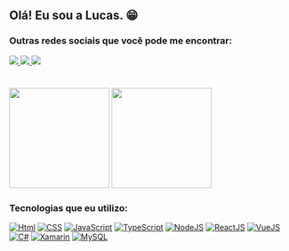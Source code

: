 ## Olá! Eu sou a Lucas. 😁

### Outras redes sociais que você pode me encontrar:

<a href = "mailto:jorgeescolaceal@gmail.com">
    <img src="https://img.shields.io/badge/Gmail-D14836?style=for-the-badge&logo=gmail&logoColor=white" 
    target="_blank">
</a>
<a href="https://discord.gg/jj6HypHk" target="_blank">
    <img src="https://img.shields.io/badge/Discord-7289DA?style=for-the-badge&logo=discord&logoColor=white"  
        target="_blank">
</a>
<a href="https://instagram.com/lucaslapaz" target="_blank">
    <img src="https://img.shields.io/badge/Instagram-E4405F?style=for-the-badge&logo=instagram&logoColor=white"    target="_blank">
</a>

#

 <img height="180em" src="https://github-readme-stats.vercel.app/api?username=lucaslapaz&show_icons=true&theme=dracula&include_all_commits=true&count_private=true"/>
 <img height="180em" src="https://github-readme-stats.vercel.app/api/top-langs/?username=lucaslapaz&layout=compact&langs_count=10&theme=dracula"/>

### Tecnologias que eu utilizo:

[![Html](https://img.shields.io/badge/HTML5-E34F26?style=for-the-badge&logo=html5&logoColor=white)]()
[![CSS](https://img.shields.io/badge/CSS3-1572B6?style=for-the-badge&logo=css3&logoColor=white)]()
[![JavaScript](https://img.shields.io/badge/JavaScript-F7DF1E?style=for-the-badge&logo=javascript&logoColor=black)]()
[![TypeScript](https://img.shields.io/badge/TypeScript-007ACC?style=for-the-badge&logo=typescript&logoColor=white)]()
[![NodeJS](https://img.shields.io/badge/Node.js-43853D?style=for-the-badge&logo=node.js&logoColor=white)]()
[![ReactJS](https://img.shields.io/badge/React-20232A?style=for-the-badge&logo=react&logoColor=61DAFB)]()
[![VueJS](https://img.shields.io/badge/Vue.js-35495E?style=for-the-badge&logo=vue.js&logoColor=4FC08D)]()
[![C#](https://img.shields.io/badge/C%23-239120?style=for-the-badge&logo=c-sharp&logoColor=white)]()
[![Xamarin](https://img.shields.io/badge/Xamarin-3498DB?style=for-the-badge&logo=xamarin&logoColor=white)]()
[![MySQL](https://img.shields.io/badge/MySQL-00000F?style=for-the-badge&logo=mysql&logoColor=white)]()
#
